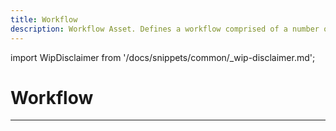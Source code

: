 ```yaml
---
title: Workflow
description: Workflow Asset. Defines a workflow comprised of a number of assets.
---
```


import WipDisclaimer from '/docs/snippets/common/_wip-disclaimer.md';

# Workflow

---

<WipDisclaimer></WipDisclaimer>
